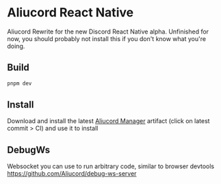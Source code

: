 # Aliucord React Native

Aliucord Rewrite for the new Discord React Native alpha. Unfinished for now, 
you should probably not install this if you don't know what you're doing.

## Build

```sh
pnpm dev
```

## Install

Download and install the latest [Aliucord Manager](https://github.com/Aliucord/AliucordManager)
artifact (click on latest commit > CI) and use it to install

## DebugWs

Websocket you can use to run arbitrary code, similar to browser devtools
https://github.com/Aliucord/debug-ws-server
